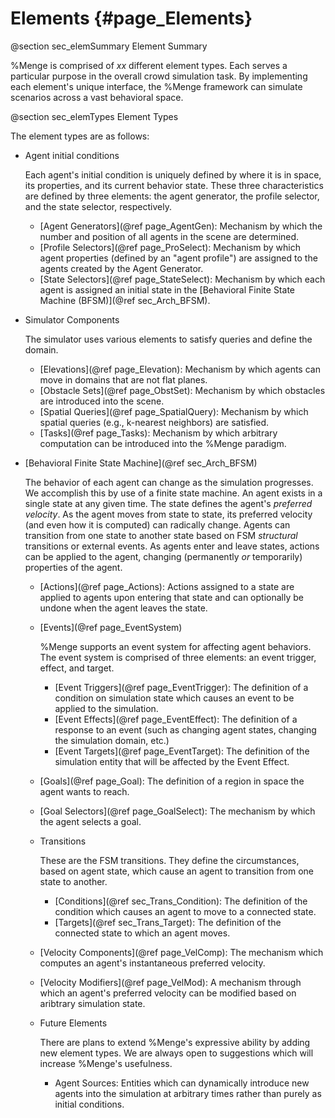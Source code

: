 Elements                {#page_Elements}
======================

@section sec_elemSummary Element Summary

%Menge is comprised of *xx* different element types.  Each serves a particular purpose in the overall crowd simulation task.  By implementing each element's unique interface, the %Menge framework can simulate scenarios across a vast behavioral space.

@section sec_elemTypes Element Types

The element types are as follows:
  - Agent initial conditions

    Each agent's initial condition is uniquely defined by where it is in space, its properties, and its current behavior state.  These three characteristics are defined by three elements: the agent generator, the profile selector, and the state selector, respectively.      
    + [Agent Generators](@ref page_AgentGen): Mechanism by which the number and position of all agents in the scene are determined.
    + [Profile Selectors](@ref page_ProSelect): Mechanism by which agent properties (defined by an "agent profile") are assigned to the agents created by the Agent Generator.
    + [State Selectors](@ref page_StateSelect): Mechanism by which each agent is assigned an initial state in the [Behavioral Finite State Machine (BFSM)](@ref sec_Arch_BFSM).
  - Simulator Components

    The simulator uses various elements to satisfy queries and define the domain.  

	+ [Elevations](@ref page_Elevation): Mechanism by which agents can move in domains that are not flat planes.
	+ [Obstacle Sets](@ref page_ObstSet): Mechanism by which obstacles are introduced into the scene.
	+ [Spatial Queries](@ref page_SpatialQuery): Mechanism by which spatial queries (e.g., k-nearest neighbors) are satisfied.
	+ [Tasks](@ref page_Tasks): Mechanism by which arbitrary computation can be introduced into the %Menge paradigm.  

  - [Behavioral Finite State Machine](@ref sec_Arch_BFSM)

    The behavior of each agent can change as the simulation progresses.  We accomplish this by use of a finite state machine.  An agent exists in a single state at any given time.  The state defines the agent's *preferred velocity*.  As the agent moves from state to state, its preferred velocity (and even how it is computed) can radically change.  Agents can transition from one state to another state based on FSM *structural* transitions or external events.  As agents enter and leave states, actions can be applied to the agent, changing (permanently *or* temporarily) properties of the agent.

	+ [Actions](@ref page_Actions): Actions assigned to a state are applied to agents upon entering that state and can optionally be undone when the agent leaves the state.
	+ [Events](@ref page_EventSystem)
		
		%Menge supports an event system for affecting agent behaviors.  The event system is comprised of three elements: an event trigger, effect, and target.
		- [Event Triggers](@ref page_EventTrigger): The definition of a condition on simulation state which causes an event to be applied to the simulation.
		- [Event Effects](@ref page_EventEffect): The definition of a response to an event (such as changing agent states, changing the simulation domain, etc.)
		- [Event Targets](@ref page_EventTarget): The definition of the simulation entity that will be affected by the Event Effect.

	+ [Goals](@ref page_Goal): The definition of a region in space the agent wants to reach.
	+ [Goal Selectors](@ref page_GoalSelect): The mechanism by which the agent selects a goal.
	+ Transitions

		These are the FSM transitions.  They define the circumstances, based on agent state, which cause an agent to transition from one state to another.
		- [Conditions](@ref sec_Trans_Condition): The definition of the condition which causes an agent to move to a connected state.
		- [Targets](@ref sec_Trans_Target): The definition of the connected state to which an agent moves.
	+ [Velocity Components](@ref page_VelComp): The mechanism which computes an agent's instantaneous preferred velocity.
	+ [Velocity Modifiers](@ref page_VelMod): A mechanism through which an agent's preferred velocity can be modified based on aribtrary simulation state.
	- Future Elements
	
		There are plans to extend %Menge's expressive ability by adding new element types.  We are always open to suggestions which will increase %Menge's usefulness.
		
		- Agent Sources: Entities which can dynamically introduce new agents into the simulation at arbitrary times rather than purely as initial conditions.
